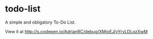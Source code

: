 # todo-list
A simple and obligatory To-Do List.

View it at http://s.codepen.io/AdrianRC/debug/XMjoEJ/yYryLDLozXwM
